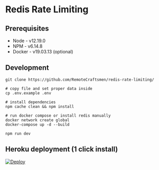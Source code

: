 # Redis Rate Limiting

## Prerequisites

-   Node - v12.19.0
-   NPM - v6.14.8
-   Docker - v19.03.13 (optional)

## Development

```
git clone https://github.com/RemoteCraftsmen/redis-rate-limiting/

# copy file and set proper data inside
cp .env.example .env

# install dependencies
npm cache clean && npm install

# run docker compose or install redis manually
docker network create global
docker-compose up -d --build

npm run dev

```

## Heroku deployment (1 click install)

<a href="https://heroku.com/deploy?template=https://github.com/RemoteCraftsmen/redis-rate-limiting/tree/feature/change-layout-and-requests">
  <img src="https://www.herokucdn.com/deploy/button.svg" alt="Deploy">
</a>
